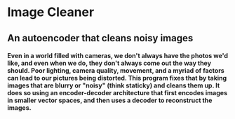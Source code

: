 # Image Cleaner
## An autoencoder that cleans noisy images

#### Even in a world filled with cameras, we don't always have the photos we'd like, and even when we do, they don't always come out the way they should. Poor lighting, camera quality, movement, and a myriad of factors can lead to our pictures being distorted. This program fixes that by taking images that are blurry or "noisy" (think staticky) and cleans them up. It does so using an encoder-decoder architecture that first encodes images in smaller vector spaces, and then uses a decoder to reconstruct the images.
